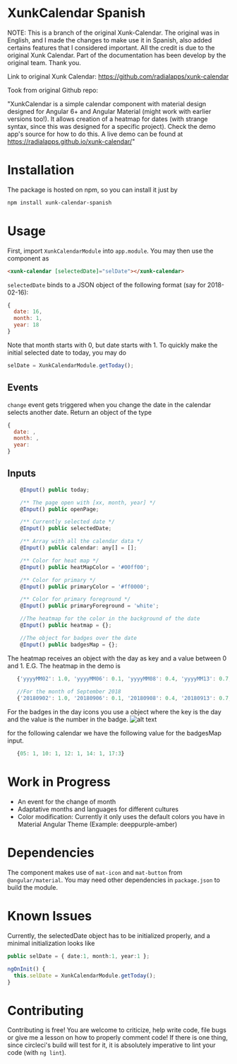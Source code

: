 # XunkCalendar Spanish

NOTE: This is a branch of the original Xunk-Calendar. The original was in English, and I made the changes to make use it in Spanish, also added certains features that I considered important. All the credit is due to the original Xunk Calendar. Part of the documentation has been develop by the original team. Thank you.

Link to original Xunk Calendar: https://github.com/radialapps/xunk-calendar

Took from original Github repo: 

"XunkCalendar is a simple calendar component with material design designed for Angular 6+ and Angular Material (might work with earlier versions too!). It allows creation of a heatmap for dates (with strange syntax, since this was designed for a specific project). Check the demo app's source for how to do this.
A live demo can be found at https://radialapps.github.io/xunk-calendar/"

# Installation

The package is hosted on npm, so you can install it just by

```Bash
npm install xunk-calendar-spanish
```

# Usage

First, import `XunkCalendarModule` into `app.module`. You may then use the component as
```HTML
<xunk-calendar [selectedDate]="selDate"></xunk-calendar>
```

`selectedDate` binds to a JSON object of the following format (say for 2018-02-16):
```javascript
{
  date: 16,
  month: 1,
  year: 18
}
```

Note that month starts with 0, but date starts with 1. To quickly make the initial selected date to today, you may do
```typescript
selDate = XunkCalendarModule.getToday();
```

## Events
`change` event gets triggered when you change the date in the calendar selects another date. Return an object of the type 
```javascript
{
  date: ,
  month: ,
  year: 
}
```

## Inputs 

```javascript
    @Input() public today;

    /** The page open with [xx, month, year] */
    @Input() public openPage;

    /** Currently selected date */
    @Input() public selectedDate;

    /** Array with all the calendar data */
    @Input() public calendar: any[] = [];

    /** Color for heat map */
    @Input() public heatMapColor = '#00ff00';

    /** Color for primary */
    @Input() public primaryColor = '#ff0000';

    /** Color for primary foreground */
    @Input() public primaryForeground = 'white';

    //The heatmap for the color in the background of the date
    @Input() public heatmap = {};

    //The object for badges over the date
    @Input() public badgesMap = {};
```

The heatmap receives an object with the day as key and a value between 0 and 1.
E.G. The heatmap in the demo is 
```javascript
   {'yyyyMM02': 1.0, 'yyyyMM06': 0.1, 'yyyyMM08': 0.4, 'yyyyMM13': 0.7, 'yyyyMM15': 0.3, 'yyyyMM21': 0.1, 'yyyyMM24': 0.5}
   
   //For the month of September 2018
   {'20180902': 1.0, '20180906': 0.1, '20180908': 0.4, '20180913': 0.7, '20180915': 0.3, '20180921': 0.1, '20180924': 0.5}
```

For the badges in the day icons you use a object where the key is the day and the value is the number in the badge.
![alt text](https://i.imgur.com/QpiKWnk.png "Badges Example")

for the following calendar we have the following value for the badgesMap input.

```javascript
   {05: 1, 10: 1, 12: 1, 14: 1, 17:3}   
```

# Work in Progress
- An event for the change of month
- Adaptative months and languages for different cultures 
- Color modification: Currently it only uses the default colors you have in Material Angular Theme (Example: deeppurple-amber)



# Dependencies
The component makes use of `mat-icon` and `mat-button` from `@angular/material`. You may need other dependencies in `package.json` to build the module.

# Known Issues
Currently, the selectedDate object has to be initialized properly, and a minimal initialization looks like
```typescript
public selDate = { date:1, month:1, year:1 };

ngOnInit() {
  this.selDate = XunkCalendarModule.getToday();
}
```

# Contributing
Contributing is free! You are welcome to criticize, help write code, file bugs or give me a lesson on how to properly comment code! If there is one thing, since circleci's build will test for it, it is absolutely imperative to lint your code (with `ng lint`).
